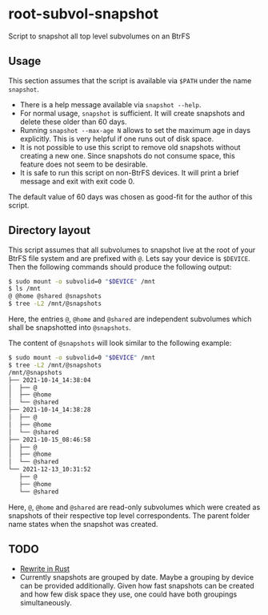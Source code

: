 # root-subvol-snapshot
Script to snapshot all top level subvolumes on an BtrFS

## Usage
This section assumes that the script is available via `$PATH` under the name
`snapshot`.

* There is a help message available via `snapshot --help`.
* For normal usage, `snapshot` is sufficient. It will create snapshots and
  delete these older than 60 days.
* Running `snapshot --max-age N` allows to set the maximum age in days
  explicitly. This is very helpful if one runs out of disk space.
* It is not possible to use this script to remove old snapshots without
  creating a new one. Since snapshots do not consume space, this feature does
  not seem to be desirable.
* It is safe to run this script on non-BtrFS devices. It will print a brief
  message and exit with exit code 0.

The default value of 60 days was chosen as good-fit for the author of this
script.


## Directory layout
This script assumes that all subvolumes to snapshot live at the root of your
BtrFS file system and are prefixed with `@`. Lets say your device is `$DEVICE`.
Then the following commands should produce the following output:

```bash
$ sudo mount -o subvolid=0 "$DEVICE" /mnt
$ ls /mnt
@ @home @shared @snapshots
$ tree -L2 /mnt/@snapshots
```

Here, the entries `@`, `@home` and `@shared` are independent subvolumes which
shall be snapshotted into `@snapshots`.

The content of `@snapshots` will look similar to the following example:

```bash
$ sudo mount -o subvolid=0 "$DEVICE" /mnt
$ tree -L2 /mnt/@snapshots
/mnt/@snapshots
├── 2021-10-14_14:38:04
│  ├── @
│  ├── @home
│  └── @shared
├── 2021-10-14_14:38:28
│  ├── @
│  ├── @home
│  └── @shared
├── 2021-10-15_08:46:58
│  ├── @
│  ├── @home
│  └── @shared
└── 2021-12-13_10:31:52
   ├── @
   ├── @home
   └── @shared
```
Here, `@`, `@home` and `@shared` are read-only subvolumes which were created as
snapshots of their respective top level correspondents. The parent folder name
states when the snapshot was created.

## TODO

* [Rewrite in Rust](https://github.com/ansuz/RIIR)
* Currently snapshots are grouped by date. Maybe a grouping by device can be
  provided additionally. Given how fast snapshots can be created and how few
  disk space they use, one could have both groupings simultaneously.
